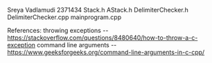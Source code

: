 Sreya Vadlamudi
2371434
Stack.h
AStack.h
DelimiterChecker.h
DelimiterChecker.cpp
mainprogram.cpp

References: 
throwing exceptions -- https://stackoverflow.com/questions/8480640/how-to-throw-a-c-exception
command line arguments -- https://www.geeksforgeeks.org/command-line-arguments-in-c-cpp/
